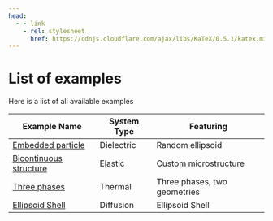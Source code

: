 ```yaml
---
head:
  - - link
    - rel: stylesheet
      href: https://cdnjs.cloudflare.com/ajax/libs/KaTeX/0.5.1/katex.min.css
---
```


# List of examples

Here is a list of all available examples

| Example Name                                                      | System Type | Featuring                    |
| ----------------------------------------------------------------- | ----------- | ---------------------------- |
| [Embedded particle](/examples/dielectric_random_ellipsoid)        | Dielectric  | Random ellipsoid             |
| [Bicontinuous structure](/examples/elastic_custom_microstructure) | Elastic     | Custom microstructure        |
| [Three phases](/examples/thermal_three_phases)                    | Thermal     | Three phases, two geometries |
| [Ellipsoid Shell](/examples/diffusion_ellipsoid_shell)            | Diffusion   | Ellipsoid Shell              |
